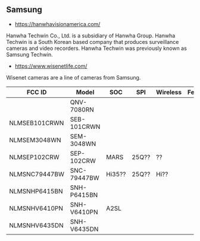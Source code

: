 Samsung
-------
- https://hanwhavisionamerica.com/

Hanwha Techwin Co., Ltd. is a subsidiary of Hanwha Group.
Hanwha Techwin is a South Korean based company that produces surveillance cameras and video recorders.
Hanwha Techwin was previously known as Samsung Techwin.

- https://www.wisenetlife.com/

Wisenet cameras are a line of cameras from Samsung.

| FCC ID        | Model       | SOC    | SPI   | Wireless | Features | GPIOs | USB | Ethernet | Misc |
|---------------|-------------|--------|-------|----------|----------|-------|-----|----------|------|
|               | QNV-7080RN  |        |       |          |          |       |     |          |      |
| NLMSEB101CRWN | SEB-101CRWN |        |       |          |          |       |     |          |      |
| NLMSEM3048WN	 | SEM-3048WN  |        |       |          |          |       |     |          |      |
| NLMSEP102CRW  | SEP-102CRW  | MARS   | 25Q?? | ??       |          |       |     |          |      |
| NLMSNC79447BW | SNC-79447BW | Hi35?? | 25Q?? | Hi??     |          |       |     |          |      |
| NLMSNHP6415BN | SNH-P6415BN |        |       |          |          |       |     |          |      |
| NLMSNHV6410PN | SNH-V6410PN | A2SL   |       |          |          |       |     |          |      |
| NLMSNHV6435DN | SNH-V6435DN |        |       |          |          |       |     |          |      |
